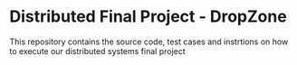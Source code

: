 # Distributed Final Project - DropZone
This repository contains the source code, test cases and instrtions on how to execute our distributed systems final project 
